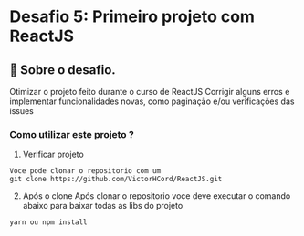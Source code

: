 # Desafio 5: Primeiro projeto com ReactJS

## :rocket: Sobre o desafio.

Otimizar o projeto feito durante o curso de ReactJS
Corrigir alguns erros e implementar funcionalidades novas, como paginação e/ou verificações das issues


### Como utilizar este projeto ?

1. Verificar projeto

```
Voce pode clonar o repositorio com um
git clone https://github.com/VictorHCord/ReactJS.git
```

2. Após o clone
Após clonar o repositorio voce deve executar o comando abaixo para baixar
todas as libs do projeto

```
yarn ou npm install
```

